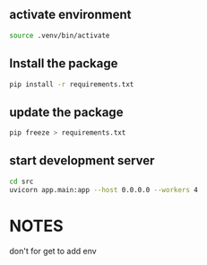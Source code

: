 ## activate environment
```bash
source .venv/bin/activate 
```

## Install the package
```bash
pip install -r requirements.txt
``` 

## update the package
```bash
pip freeze > requirements.txt
``` 

## start development server
```bash
cd src
uvicorn app.main:app --host 0.0.0.0 --workers 4
```

# NOTES
don't for get to add env
